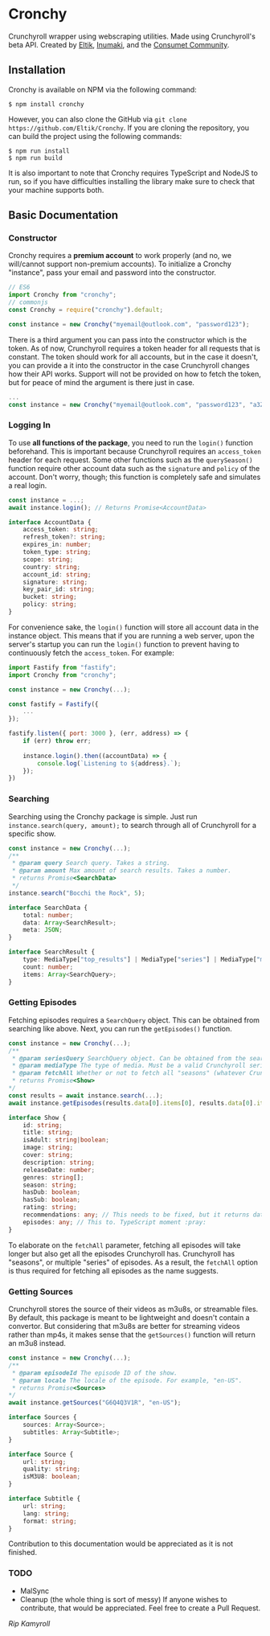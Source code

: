 # Cronchy
Crunchyroll wrapper using webscraping utilities. Made using Crunchyroll's beta API. Created by [Eltik](https://github.com/Eltik), [Inumaki](https://github.com/5H4D0WILA), and the [Consumet Community](https://discord.gg/consumet).

## Installation
Cronchy is available on NPM via the following command:
```
$ npm install cronchy
```
However, you can also clone the GitHub via `git clone https://github.com/Eltik/Cronchy`. If you are cloning the repository, you can build the project using the following commands:
```
$ npm run install
$ npm run build
```
It is also important to note that Cronchy requires TypeScript and NodeJS to run, so if you have difficulties installing the library make sure to check that your machine supports both.

## Basic Documentation
### Constructor
Cronchy requires a <b>premium account</b> to work properly (and no, we will/cannot support non-premium accounts). To initialize a Cronchy "instance", pass your email and password into the constructor.
```javascript
// ES6
import Cronchy from "cronchy";
// commonjs
const Cronchy = require("cronchy").default;

const instance = new Cronchy("myemail@outlook.com", "password123");
```
There is a third argument you can pass into the constructor which is the token. As of now, Crunchyroll requires a token header for all requests that is constant. The token should work for all accounts, but in the case it doesn't, you can provide a it into the constructor in the case Crunchyroll changes how their API works. Support will not be provided on how to fetch the token, but for peace of mind the argument is there just in case.
```javascript
...
const instance = new Cronchy("myemail@outlook.com", "password123", "a3ZvcGlzdXZ6Yy0teG96Y21kMXk6R21JSTExenVPVnRnTjdlSWZrSlpibzVuLTRHTlZ0cU8=");
```

### Logging In
To use <b>all functions of the package</b>, you need to run the `login()` function beforehand. This is important because Crunchyroll requires an `access_token` header for each request. Some other functions such as the `querySeason()` function require other account data such as the `signature` and `policy` of the account. Don't worry, though; this function is completely safe and simulates a real login.
```typescript
const instance = ...;
await instance.login(); // Returns Promise<AccountData>

interface AccountData {
    access_token: string;
    refresh_token?: string;
    expires_in: number;
    token_type: string;
    scope: string;
    country: string;
    account_id: string;
    signature: string;
    key_pair_id: string;
    bucket: string;
    policy: string;
}
```
For convenience sake, the `login()` function will store all account data in the instance object. This means that if you are running a web server, upon the server's startup you can run the `login()` function to prevent having to continuously fetch the `access_token`. For example:
```javascript
import Fastify from "fastify";
import Cronchy from "cronchy";

const instance = new Cronchy(...);

const fastify = Fastify({
    ...
});

fastify.listen({ port: 3000 }, (err, address) => {
    if (err) throw err;
    
    instance.login().then((accountData) => {
        console.log(`Listening to ${address}.`);
    });
})
```

### Searching
Searching using the Cronchy package is simple. Just run `instance.search(query, amount);` to search through all of Crunchyroll for a specific show.
```typescript
const instance = new Cronchy(...);
/**
 * @param query Search query. Takes a string.
 * @param amount Max amount of search results. Takes a number.
 * returns Promise<SearchData>
 */
instance.search("Bocchi the Rock", 5);

interface SearchData {
    total: number;
    data: Array<SearchResult>;
    meta: JSON;
}

interface SearchResult {
    type: MediaType["top_results"] | MediaType["series"] | MediaType["movie_listing"] | MediaType["episode"];
    count: number;
    items: Array<SearchQuery>;
}
```

### Getting Episodes
Fetching episodes requires a `SearchQuery` object. This can be obtained from searching like above. Next, you can run the `getEpisodes()` function.
```typescript
const instance = new Cronchy(...);
/**
 * @param seriesQuery SearchQuery object. Can be obtained from the search function.
 * @param mediaType The type of media. Must be a valid Crunchyroll series string.
 * @param fetchAll Whether or not to fetch all "seasons" (whatever Crunchyroll means by that lol). If false, only the the episodes from the "season" will be fetched.
 * returns Promise<Show>
*/
const results = await instance.search(...);
await instance.getEpisodes(results.data[0].items[0], results.data[0].items[0].type, false);

interface Show {
    id: string;
    title: string;
    isAdult: string|boolean;
    image: string;
    cover: string;
    description: string;
    releaseDate: number;
    genres: string[];
    season: string;
    hasDub: boolean;
    hasSub: boolean;
    rating: string;
    recommendations: any; // This needs to be fixed, but it returns data correctly.
    episodes: any; // This to. TypeScript moment :pray:
}
```
To elaborate on the `fetchAll` parameter, fetching all episodes will take longer but also get all the episodes Crunchyroll has. Crunchyroll has "seasons", or multiple "series" of episodes. As a result, the `fetchAll` option is thus required for fetching all episodes as the name suggests.

### Getting Sources
Crunchyroll stores the source of their videos as m3u8s, or streamable files. By default, this package is meant to be lightweight and doesn't contain a convertor. But considering that m3u8s are better for streaming videos rather than mp4s, it makes sense that the `getSources()` function will return an m3u8 instead.
```typescript
const instance = new Cronchy(...);
/**
 * @param episodeId The episode ID of the show.
 * @param locale The locale of the episode. For example, "en-US".
 * returns Promise<Sources>
*/
await instance.getSources("G6Q4Q3V1R", "en-US");

interface Sources {
    sources: Array<Source>;
    subtitles: Array<Subtitle>;
}

interface Source {
    url: string;
    quality: string;
    isM3U8: boolean;
}

interface Subtitle {
    url: string;
    lang: string;
    format: string;
}
```
Contribution to this documentation would be appreciated as it is not finished.

### TODO
- MalSync
- Cleanup (the whole thing is sort of messy)
If anyone wishes to contribute, that would be appreciated. Feel free to create a Pull Request.

<i>Rip Kamyroll</i>